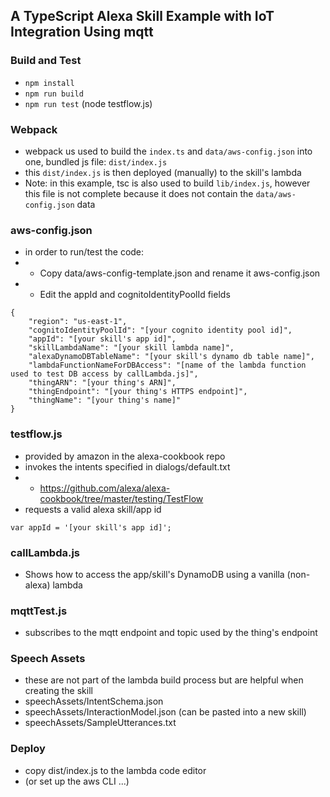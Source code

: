 ## A TypeScript Alexa Skill Example with IoT Integration Using mqtt

### Build and Test
- `npm install`
- `npm run build`
- `npm run test` (node testflow.js)

### Webpack
- webpack us used to build the `index.ts` and `data/aws-config.json` into one, bundled js file: `dist/index.js`
- this `dist/index.js` is then deployed (manually) to the skill's lambda
- Note: in this example, tsc is also used to build `lib/index.js`, however this file is not complete because it does not contain the `data/aws-config.json` data

### aws-config.json
- in order to run/test the code:
- - Copy data/aws-config-template.json and rename it aws-config.json
- - Edit the appId and cognitoIdentityPoolId fields
```
{
    "region": "us-east-1",
    "cognitoIdentityPoolId": "[your cognito identity pool id]",
    "appId": "[your skill's app id]",
    "skillLambdaName": "[your skill lambda name]",
    "alexaDynamoDBTableName": "[your skill's dynamo db table name]",
    "lambdaFunctionNameForDBAccess": "[name of the lambda function used to test DB access by callLambda.js]",
    "thingARN": "[your thing's ARN]",
    "thingEndpoint": "[your thing's HTTPS endpoint]",
    "thingName": "[your thing's name]"
}
```

### testflow.js
- provided by amazon in the alexa-cookbook repo
- invokes the intents specified in dialogs/default.txt
- - https://github.com/alexa/alexa-cookbook/tree/master/testing/TestFlow
- requests a valid alexa skill/app id
```
var appId = '[your skill's app id]';
```

### callLambda.js
- Shows how to access the app/skill's DynamoDB using a vanilla (non-alexa) lambda

### mqttTest.js
- subscribes to the mqtt endpoint and topic used by the thing's endpoint

### Speech Assets
- these are not part of the lambda build process but are helpful when creating the skill
- speechAssets/IntentSchema.json
- speechAssets/InteractionModel.json (can be pasted into a new skill)
- speechAssets/SampleUtterances.txt

### Deploy
- copy dist/index.js to the lambda code editor
- (or set up the aws CLI ...)
